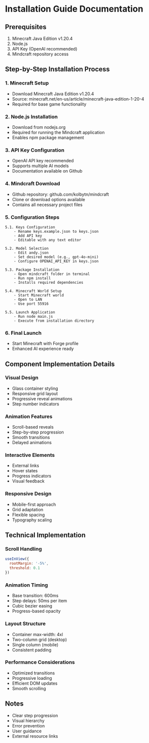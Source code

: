 # Installation Guide Documentation

## Prerequisites
1. Minecraft Java Edition v1.20.4
2. Node.js
3. API Key (OpenAI recommended)
4. Mindcraft repository access

## Step-by-Step Installation Process

### 1. Minecraft Setup
- Download Minecraft Java Edition v1.20.4
- Source: minecraft.net/en-us/article/minecraft-java-edition-1-20-4
- Required for base game functionality

### 2. Node.js Installation
- Download from nodejs.org
- Required for running the Mindcraft application
- Enables npm package management

### 3. API Key Configuration
- OpenAI API key recommended
- Supports multiple AI models
- Documentation available on Github

### 4. Mindcraft Download
- Github repository: github.com/kolbytn/mindcraft
- Clone or download options available
- Contains all necessary project files

### 5. Configuration Steps
```plaintext
5.1. Keys Configuration
    - Rename keys.example.json to keys.json
    - Add API key
    - Editable with any text editor

5.2. Model Selection
    - Edit andy.json
    - Set desired model (e.g., gpt-4o-mini)
    - Configure OPENAI_API_KEY in keys.json

5.3. Package Installation
    - Open mindcraft folder in terminal
    - Run npm install
    - Installs required dependencies

5.4. Minecraft World Setup
    - Start Minecraft world
    - Open to LAN
    - Use port 55916

5.5. Launch Application
    - Run node main.js
    - Execute from installation directory
```

### 6. Final Launch
- Start Minecraft with Forge profile
- Enhanced AI experience ready

## Component Implementation Details

### Visual Design
- Glass container styling
- Responsive grid layout
- Progressive reveal animations
- Step number indicators

### Animation Features
- Scroll-based reveals
- Step-by-step progression
- Smooth transitions
- Delayed animations

### Interactive Elements
- External links
- Hover states
- Progress indicators
- Visual feedback

### Responsive Design
- Mobile-first approach
- Grid adaptation
- Flexible spacing
- Typography scaling

## Technical Implementation

### Scroll Handling
```javascript
useInView({
  rootMargin: '-5%',
  threshold: 0.1
})
```

### Animation Timing
- Base transition: 600ms
- Step delays: 50ms per item
- Cubic bezier easing
- Progress-based opacity

### Layout Structure
- Container max-width: 4xl
- Two-column grid (desktop)
- Single column (mobile)
- Consistent padding

### Performance Considerations
- Optimized transitions
- Progressive loading
- Efficient DOM updates
- Smooth scrolling

## Notes
- Clear step progression
- Visual hierarchy
- Error prevention
- User guidance
- External resource links